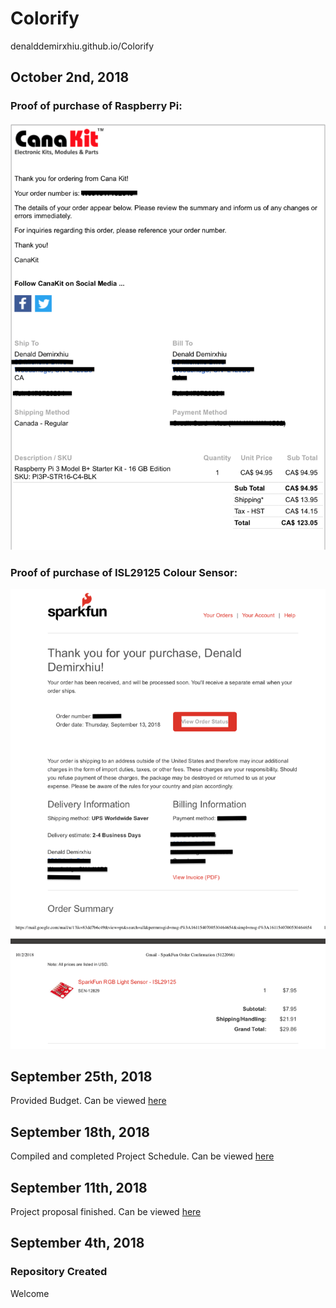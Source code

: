 # Colorify
denalddemirxhiu.github.io/Colorify

## October 2nd, 2018
  ### Proof of purchase of Raspberry Pi:
  ![Raspberry Pi Proof of Purchase](https://github.com/denalddemirxhiu/Colorify/blob/master/Documentation/Raspberry%20Pi%20Proof%20of%20Purchase.png?raw=true)
  
  ### Proof of purchase of ISL29125 Colour Sensor:
  ![ISL29125 Colour Sensor Proof of Purchase](https://github.com/denalddemirxhiu/Colorify/blob/master/Documentation/RBG%20Color%20Sensor%20ISL29125%20Proof%20of%20Purchase.png?raw=true)

## September 25th, 2018
  Provided Budget. Can be viewed [here](https://github.com/denalddemirxhiu/Colorify/blob/master/Documentation/Colorify%20Budget.xlsx)

## September 18th, 2018
  Compiled and completed Project Schedule. Can be viewed [here](https://github.com/denalddemirxhiu/Colorify/blob/master/Documentation/Capstone%20Gantt%20Schedule.mpp)
  
## September 11th, 2018 
  Project proposal finished. Can be viewed [here](https://github.com/denalddemirxhiu/Colorify/blob/master/Documentation/ProjectProposalDenaldDemirxhiu.xlsx)

## September 4th, 2018
### Repository Created
  Welcome
